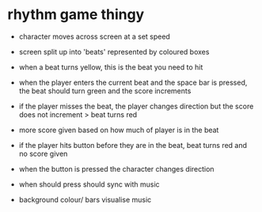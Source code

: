 # rhythm game thingy

- character moves across screen at a set speed
- screen split up into 'beats' represented by coloured boxes
- when a beat turns yellow, this is the beat you need to hit
- when the player enters the current beat and the space bar is pressed, the beat should turn green and the score increments  
- if the player misses the beat, the player changes direction but the score does not increment  > beat turns red
- more score given based on how much of player is in the beat
- if the player hits button before they are in the beat, beat turns red and no score given


- when the button is pressed the character changes direction
- when should press should sync with music

- background colour/ bars visualise music
